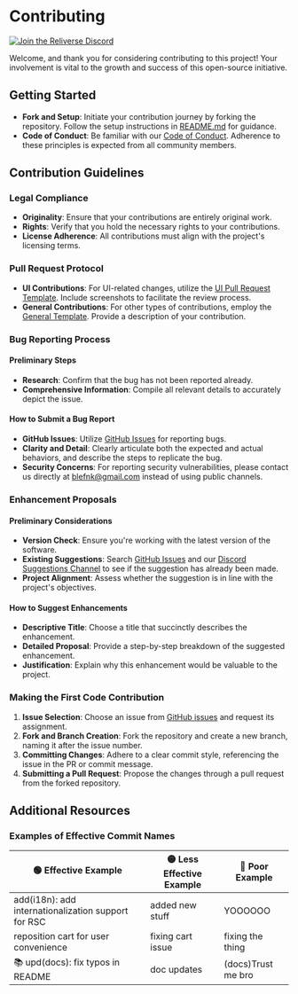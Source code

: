 # Contributing

<!--
For those who are viewing the current markdown file using:
 – VSCode: Press F1 or Cmd/Ctrl+Shift+P and enter ">Markdown: Open Preview". Please install the "markdownlint" and "Markdown All in One" extensions.
 – GitHub: Does this .md file appear different from what you are used to seeing on GitHub? Ensure the URL does not end with "?plain=1".
-->

[![Join the Reliverse Discord](https://discordapp.com/api/guilds/1075533942096150598/widget.png?style=banner2)][bleverse-discord]

Welcome, and thank you for considering contributing to this project! Your involvement is vital to the growth and success of this open-source initiative.

## Getting Started

- **Fork and Setup**: Initiate your contribution journey by forking the repository. Follow the setup instructions in [README.md](../README.md) for guidance.
- **Code of Conduct**: Be familiar with our [Code of Conduct](./CODE_OF_CONDUCT.md). Adherence to these principles is expected from all community members.

## Contribution Guidelines

### Legal Compliance

- **Originality**: Ensure that your contributions are entirely original work.
- **Rights**: Verify that you hold the necessary rights to your contributions.
- **License Adherence**: All contributions must align with the project's licensing terms.

### Pull Request Protocol

- **UI Contributions**: For UI-related changes, utilize the [UI Pull Request Template](.github/ISSUE_TEMPLATE/FEATURE_REQUEST.yml). Include screenshots to facilitate the review process.
- **General Contributions**: For other types of contributions, employ the [General Template](.github/ISSUE_TEMPLATE/FEATURE_REQUEST.yml). Provide a description of your contribution.

### Bug Reporting Process

#### Preliminary Steps

- **Research**: Confirm that the bug has not been reported already.
- **Comprehensive Information**: Compile all relevant details to accurately depict the issue.

#### How to Submit a Bug Report

- **GitHub Issues**: Utilize [GitHub Issues](https://github.com/blefnk/reliverse-test-deploy-nextjs-template/issues/new) for reporting bugs.
- **Clarity and Detail**: Clearly articulate both the expected and actual behaviors, and describe the steps to replicate the bug.
- **Security Concerns**: For reporting security vulnerabilities, please contact us directly at <blefnk@gmail.com> instead of using public channels.

### Enhancement Proposals

#### Preliminary Considerations

- **Version Check**: Ensure you're working with the latest version of the software.
- **Existing Suggestions**: Search [GitHub Issues](https://github.com/blefnk/reliverse-test-deploy-nextjs-template/issues?q=) and our [Discord Suggestions Channel](https://discord.com/channels/1075533942096150598/1196425440777224212) to see if the suggestion has already been made.
- **Project Alignment**: Assess whether the suggestion is in line with the project's objectives.

#### How to Suggest Enhancements

- **Descriptive Title**: Choose a title that succinctly describes the enhancement.
- **Detailed Proposal**: Provide a step-by-step breakdown of the suggested enhancement.
- **Justification**: Explain why this enhancement would be valuable to the project.

### Making the First Code Contribution

1. **Issue Selection**: Choose an issue from [GitHub issues](https://github.com/blefnk/reliverse-test-deploy-nextjs-template/issues?q=) and request its assignment.
2. **Fork and Branch Creation**: Fork the repository and create a new branch, naming it after the issue number.
3. **Committing Changes**: Adhere to a clear commit style, referencing the issue in the PR or commit message.
4. **Submitting a Pull Request**: Propose the changes through a pull request from the forked repository.

## Additional Resources

### Examples of Effective Commit Names

| 🟢 Effective Example                                | 🟡 Less Effective Example | 🔴 Poor Example    |
| --------------------------------------------------- | ------------------------- | ------------------ |
| add(i18n): add internationalization support for RSC | added new stuff           | YOOOOOO            |
| reposition cart for user convenience                | fixing cart issue         | fixing the thing   |
| 📚 upd(docs): fix typos in README                   | doc updates               | (docs)Trust me bro |

[bleverse-discord]: https://discord.gg/Pb8uKbwpsJ
